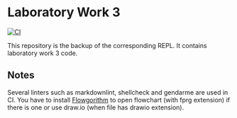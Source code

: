 # Laboratory Work 3

[![CI](https://github.com/alvinseville7cf/CSharp---Exercise---Other---Laboratory-Work-3/actions/workflows/ci.yml/badge.svg)](https://github.com/alvinseville7cf/CSharp---Exercise---Other---Laboratory-Work-3/actions/workflows/ci.yml)

This repository is the backup of the corresponding REPL. It contains laboratory work 3 code.

## Notes

Several linters such as markdownlint, shellcheck and gendarme are used in CI. You have to install [Flowgorithm](http://www.flowgorithm.org/index.htm) to open flowchart (with fprg extension) if there is one or use draw.io (when file has drawio extension).

